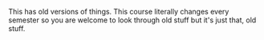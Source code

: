This has old versions of things. This course literally changes every semester so you are welcome to look through old stuff but it's just that, old stuff.
